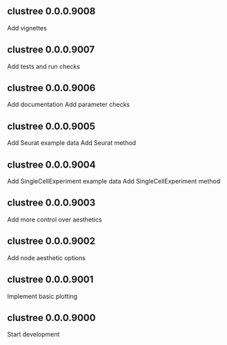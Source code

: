 ## clustree 0.0.0.9008

Add vignettes

## clustree 0.0.0.9007

Add tests and run checks

## clustree 0.0.0.9006

Add documentation
Add parameter checks

## clustree 0.0.0.9005

Add Seurat example data
Add Seurat method

## clustree 0.0.0.9004

Add SingleCellExperiment example data
Add SingleCellExperiment method

## clustree 0.0.0.9003

Add more control over aesthetics

## clustree 0.0.0.9002

Add node aesthetic options

## clustree 0.0.0.9001

Implement basic plotting

## clustree 0.0.0.9000

Start development